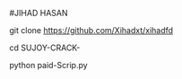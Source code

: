 #JIHAD HASAN


git clone https://github.com/Xihadxt/xihadfd

cd SUJOY-CRACK-

python paid-Scrip.py




